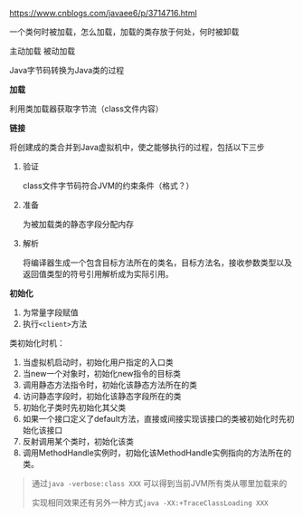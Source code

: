 https://www.cnblogs.com/javaee6/p/3714716.html

一个类何时被加载，怎么加载，加载的类存放于何处，何时被卸载

主动加载 被动加载



Java字节码转换为Java类的过程

**加载**

利用类加载器获取字节流（class文件内容）

**链接**

将创建成的类合并到Java虚拟机中，使之能够执行的过程，包括以下三步

1. 验证

   class文件字节码符合JVM的约束条件（格式？）

2. 准备

   为被加载类的静态字段分配内存

3. 解析

   将编译器生成一个包含目标方法所在的类名，目标方法名，接收参数类型以及返回值类型的符号引用解析成为实际引用。

**初始化**

1. 为常量字段赋值
2. 执行`<client>`方法

类初始化时机：

1. 当虚拟机启动时，初始化用户指定的入口类
2. 当new一个对象时，初始化new指令的目标类
3. 调用静态方法指令时，初始化该静态方法所在的类
4. 访问静态字段时，初始化该静态字段所在的类
5. 初始化子类时先初始化其父类
6. 如果一个接口定义了default方法，直接或间接实现该接口的类被初始化时先初始化该接口
7. 反射调用某个类时，初始化该类
8. 调用MethodHandle实例时，初始化该MethodHandle实例指向的方法所在的类。

> 通过`java -verbose:class XXX` 可以得到当前JVM所有类从哪里加载来的
>
> 实现相同效果还有另外一种方式`java -XX:+TraceClassLoading XXX`

